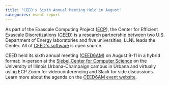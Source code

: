 ```yaml
---
title: "CEED's Sixth Annual Meeting Held in August"
categories: event-report
---
```


As part of the Exascale Computing Project ([ECP](https://www.exascaleproject.org/)), the Center for Efficient Exascale Discretizations ([CEED](https://ceed.exascaleproject.org/)) is a research partnership between two U.S. Department of Energy laboratories and five universities. LLNL leads the Center. All of [CEED's software](https://github.com/ceed/) is open source.

CEED held its sixth annual meeting ([CEED6AM](https://ceed.exascaleproject.org/ceed6am/)) on August 9-11 in a hybrid format: in-person at the [Siebel Center for Computer Science](https://cs.illinois.edu/) on the University of Illinois Urbana-Champaign campus in Urbana and virtually using ECP Zoom for videoconferencing and Slack for side discussions. Learn more about the agenda on the [CEED6AM event website](https://ceed.exascaleproject.org/ceed6am/#meeting-agenda).
